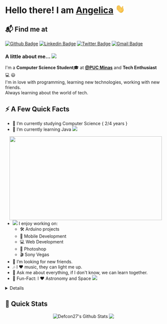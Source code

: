 
<h1> Hello there! I am <a href="https://github.com/angelcomp">Angelica</a> <img src="https://raw.githubusercontent.com/ABSphreak/ABSphreak/master/gifs/Hi.gif" width="30px"> </h1>
</h1>

## 📬 Find me at
[![Github Badge](http://img.shields.io/badge/-Github-black?style=flat-square&logo=github&link=https://github.com/Defcon27/)](https://github.com/angelcomp/) [![Linkedin Badge](https://img.shields.io/badge/-LinkedIn-blue?style=flat-square&logo=Linkedin&logoColor=white&link=https://www.linkedin.com/in/hemanthkollipara/)](https://www.linkedin.com/in/angelica-santos-55a352150) [![Twitter Badge](https://img.shields.io/badge/-Twitter-cyan?style=flat-square&logo=Twitter&logoColor=white&link=https://www.hackerrank.com/Defcon27)](https://twitter.com/santosangelic13) [![Gmail Badge](https://img.shields.io/badge/-Gmail-d14836?style=flat-square&logo=Gmail&logoColor=white&link=mailto:defcon.sentinal95@gmail.com)](mailto:santosangelicassp@gmail.com) 

### A little about me...  <img src="https://media.giphy.com/media/VgCDAzcKvsR6OM0uWg/giphy.gif" width="50"> 

I'm a **Computer Science Student**🎓 at  **[@PUC Minas](https://www.pucpcaldas.br)** and  **Tech Enthusiast** 💻 😃  <br> I'm in love with programming, learning new technologies, working with new friends. <br> Always learning about the world of tech. <br/>


## ⚡️ A Few Quick Facts

- 🔭 I’m currently studying Computer Science { 2/4 years }
- 🌱 I’m currently learning Java <img src="https://emojis.slackmojis.com/emojis/images/1450733280/232/java.png" width="30"> 
<img width="490" height="270" src="https://media.giphy.com/media/137EaR4vAOCn1S/giphy.gif" align=right>

- <img src="https://media.giphy.com/media/WUlplcMpOCEmTGBtBW/giphy.gif" width="30">  I enjoy working on:
  -  🛠 Arduino projects
  -   📱 Mobile Development
  - 💻 Web Development
  - 🎨 Photoshop
  - 🎬 Sony Vegas
- 👥 I’m looking for new friends.
- 🎶 I ❤️  music, they can light me up.
- 💬 Ask me about everything, if I don't know, we can learn together.
- 🎉 Fun-Fact: I ❤️ Astronomy and Space <img src="https://emojis.slackmojis.com/emojis/images/1518001209/3505/spacex.jpg" width="30">



<details> <br>
  
### 🖥️ My DevSetup
<img src="https://img.shields.io/badge/DELL-555555.svg?&style=flat-square&logo=dell&logoColor=007DB8"> <img src="https://img.shields.io/badge/Windows-555555.svg?&style=flat-square&logo=windows&logoColor=0078D6"> <img src="https://img.shields.io/badge/Linux-555555.svg?&style=flat-square&logo=linux&logoColor=FFFFF"> <img src="https://img.shields.io/badge/VS Code-555555?style=flat-square&logo=visual-studio-code&logoColor=007ACC"> <img src="https://img.shields.io/badge/Terminal-555555.svg?&style=flat-square&logo=powershell&logoColor=white"> <img src="https://img.shields.io/badge/StackOverflow-555555.svg?&style=flat-square&logo=stackoverflow&logoColor=F37626"> <img src="https://img.shields.io/badge/Spotify-555555.svg?&style=flat-square&logo=spotify&logoColor=1ED760"> <img src="https://img.shields.io/badge/Discord-555555.svg?&style=flat-square&logo=discord&logoColor=white"> 

### ⚙️ Some Tool and Tech I use
<code><img height="30" src="https://avatars0.githubusercontent.com/u/1525981?s=200&v=4"></code> <code><img height="30" src="https://raw.githubusercontent.com/github/explore/80688e429a7d4ef2fca1e82350fe8e3517d3494d/topics/c/c.png"></code> <code><img height="30" src="https://raw.githubusercontent.com/github/explore/80688e429a7d4ef2fca1e82350fe8e3517d3494d/topics/cpp/cpp.png"></code> <code><img height="30" src="https://raw.githubusercontent.com/github/explore/80688e429a7d4ef2fca1e82350fe8e3517d3494d/topics/javascript/javascript.png"></code> <code><img height="30" src="https://raw.githubusercontent.com/github/explore/80688e429a7d4ef2fca1e82350fe8e3517d3494d/topics/html/html.png"></code> <code><img height="30" src="https://raw.githubusercontent.com/github/explore/80688e429a7d4ef2fca1e82350fe8e3517d3494d/topics/css/css.png"></code> <code><img height="30" src="https://raw.githubusercontent.com/github/explore/80688e429a7d4ef2fca1e82350fe8e3517d3494d/topics/kotlin/kotlin.png"></code> <code><img height="30" src="https://avatars3.githubusercontent.com/u/18133?s=200&v=4"></code> <code> <img height="30" src="https://raw.githubusercontent.com/github/explore/80688e429a7d4ef2fca1e82350fe8e3517d3494d/topics/arduino/arduino.png"></code> <code><img height="30" src="https://raw.githubusercontent.com/github/explore/80688e429a7d4ef2fca1e82350fe8e3517d3494d/topics/android/android.png"></code> <code><img height="30" src="https://raw.githubusercontent.com/github/explore/80688e429a7d4ef2fca1e82350fe8e3517d3494d/topics/mysql/mysql.png"></code>
 <br></details> 


## 🚀 Quick Stats
<p align="center">
<img align="center" src="https://github-readme-stats.vercel.app/api?username=angelcomp&show_icons=true&line_height=21" alt="Defcon27's Github Stats" />
<img align="center" src="https://github-readme-stats.vercel.app/api/top-langs/?username=angelcomp&theme=default&line_height=27&layout=compact" />
</p>
